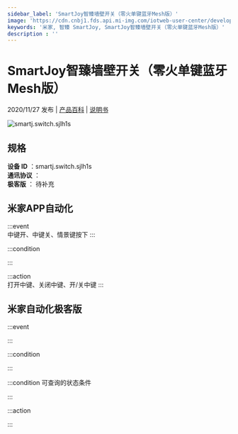 ```yaml
---
sidebar_label: 'SmartJoy智臻墙壁开关（零火单键蓝牙Mesh版）'
image: 'https://cdn.cnbj1.fds.api.mi-img.com/iotweb-user-center/developer_16790478086771Iy8vlpQ.png?GalaxyAccessKeyId=AKVGLQWBOVIRQ3XLEW&Expires=9223372036854775807&Signature=pDTeA2Ssg2OOtWRycn0BKxF/iaY='
keywords: '米家, 智臻 SmartJoy, SmartJoy智臻墙壁开关（零火单键蓝牙Mesh版）'
description : ''
---
```

# SmartJoy智臻墙壁开关（零火单键蓝牙Mesh版）

2020/11/27 发布 | [产品百科](https://home.mi.com/webapp/content/baike/product/index.html?model=smartj.switch.sjlh1s/) | [说明书](https://home.mi.com/views/introduction.html?model=smartj.switch.sjlh1s&region=cn)

![smartj.switch.sjlh1s](https://cdn.cnbj1.fds.api.mi-img.com/iotweb-user-center/developer_16790478086771Iy8vlpQ.png?GalaxyAccessKeyId=AKVGLQWBOVIRQ3XLEW&Expires=9223372036854775807&Signature=pDTeA2Ssg2OOtWRycn0BKxF/iaY=)

## 规格  
> 
**设备 ID** ：smartj.switch.sjlh1s  
**通讯协议** ：  
**极客版**  ： 待补充 


## 米家APP自动化  

:::event  
中键开、中键关、情景键按下
:::

:::condition  

:::

:::action   
打开中键、关闭中键、开/关中键
:::

## 米家自动化极客版  

:::event  

:::

:::condition  

:::

:::condition 可查询的状态条件  

:::

:::action  

:::

        
